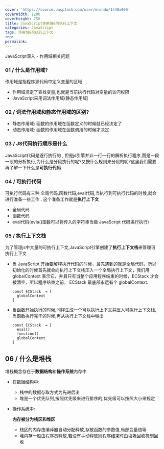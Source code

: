```yaml
---
cover: 'https://source.unsplash.com/user/erondu/1440x960'
coverWidth: 1200
coverHeight: 750
title: JavaScript作用域&可执行上下文
categories: JavaScript
tags: 作用域&可执行上下文
top:
permalink:
---
```

JavaScript深入 - 作用域相关问题

<!--more-->

### 01 / 什么是作用域?

作用域是指程序源代码中定义变量的区域

- 作用域规定了查找变量,也就是当前执行代码对变量的访问权限
- JavaScript采用词法作用域(静态作用域)

### 02 / 词法作用域和静态作用域的区别?

- 静态作用域:	函数的作用域在函数定义的时候就已经决定了
- 动态作用域:    函数的作用域在函数调用的时候才决定

### 03 / JS代码执行顺序是什么

JavaScript代码是逐行执行的 , 但是js引擎并非一行一行的解析执行程序,而是一段一段的分析执行,为什么是分段执行的呢?又按什么规则来分段的呢?这里我们需要再了解一下什么是**可执行代码**

### 04 / 可执行代码

可执行代码有三种,全局代码,函数代码,eval代码,当执行到可执行代码的时候,就会进行准备一些工作 . 这个准备工作就是**执行上下文**

- 全局代码
- 函数代码
- eval代码(evla()函数可以将传入的字符串当做 JavaScript 代码进行执行)

### 05 / 执行上下文栈

为了管理js中大量的可执行上下文,JavaScript引擎创建了**执行上下文栈**来管理可执行上下文

- 当 JavaScript 开始要解释执行代码的时候，最先遇到的就是全局代码，所以初始化的时候首先就会向执行上下文栈压入一个全局执行上下文，我们用 globalContext 表示它，并且只有当整个应用程序结束的时候，ECStack 才会被清空，所以程序结束之前， ECStack 最底部永远有个 globalContext.

  ```
  const ECStack  = [	
  	globalContext 
  ]
  ```

  

- 当函数开始执行的时候,同样生成一个可以执行上下文并压入可执行上下文栈,当函数执行完毕的时候,再从执行上下文栈中弹出

  ```
  const ECStack  = [
  	eval()
  	function()
  	globalContext 
  ]
  ```

## 06 / 什么是堆栈

堆栈概念存在于**数据结构**和**操作系统**内存中

- 在数据结构中:
  - 栈中的数据存取方式为先进后出
  - 堆是一个优先队列,按照优先级来进行排序的,优先级可以按照大小来规定
  
- 操作系统中: 

  **内存被分为栈区和堆区**

  - 栈区的内存由编译器自动分配释放,存放函数的参数值,局部变量值等
  - 堆内存一般由程序员释放,若没有手动释放则程序结束时由垃圾回收机制回收






